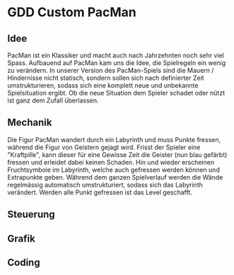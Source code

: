 # GDD Custom PacMan

## Idee
PacMan ist ein Klassiker und macht auch nach Jahrzehnten noch sehr viel Spass. Aufbauend auf PacMan kam uns die Idee, die Spielregeln ein wenig zu verändern. In unserer Version des PacMan-Spiels sind die Mauern / Hindernisse nicht statisch, sondern sollen sich nach definierter Zeit umstrukturieren, sodass sich eine komplett neue und unbekannte Spielsituation ergibt. Ob die neue Situation dem Spieler schadet oder nützt ist ganz dem Zufall überlassen.
## Mechanik
Die Figur PacMan wandert durch ein Labyrinth und muss Punkte fressen, während die Figur von Geistern gejagt wird. Frisst der Spieler eine "Kraftpille", kann dieser für eine Gewisse Zeit die Geister (nun blau gefärbt) fressen und erleidet dabei keinen Schaden. Hin und wieder erscheinen Fruchtsymbole im Labyrinth, welche auch gefressen werden können und Extrapunkte geben. Während dem ganzen Spielverlauf werden die Wände regelmässig automatisch umstrukturiert, sodass sich das Labyrinth verändert. Werden alle Punkt gefressen ist das Level geschafft.
## Steuerung
## Grafik
## Coding
